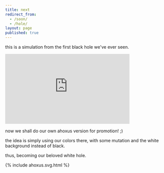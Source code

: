 ```yaml
---
title: next
redirect_from:
  - /soon/
  - /hole/
layout: page
published: true
---
```


this is a simulation from the first black hole we've ever seen.

<iframe width="400" height="225" src="https://www.youtube.com/embed/KikdPbX7z8Q" frameborder="0" allow="accelerometer; autoplay; encrypted-media; gyroscope; picture-in-picture" allowfullscreen></iframe>

now we shall do our own ahoxus version for promotion! ;)

the idea is simply using our colors there, with some mutation and the white background instead of black.

thus, becoming our beloved white hole.

{% include ahoxus.svg.html %}